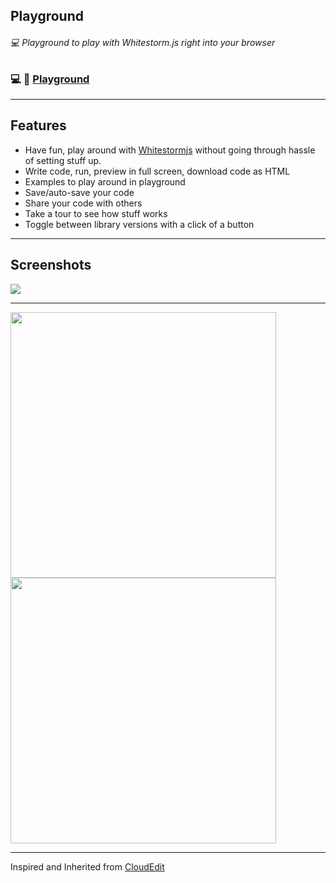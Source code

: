 ## Playground
###### :computer: Playground to play with Whitestorm.js right into your browser

### :computer: :link: [Playground](http://playground.whsjs.io/)

-------------

## Features
- Have fun, play around with [Whitestormjs](https://github.com/WhitestormJS) without going through hassle of setting stuff up.
- Write code, run, preview in full screen, download code as HTML
- Examples to play around in playground
- Save/auto-save your code
- Share your code with others
- Take a tour to see how stuff works
- Toggle between library versions with a click of a button

-------------------------------------

##  Screenshots

<a><img src="https://github.com/WhitestormJS/playground/raw/gh-pages/images/screen1.png" ></a>

-----

<img src="https://github.com/WhitestormJS/playground/raw/gh-pages/images/screen2.png" width="425"><img src="https://github.com/WhitestormJS/playground/raw/gh-pages/images/screen3.png" width="425">

--------------------------------------------------
Inspired and Inherited from [CloudEdit](https://github.com/TheInsomniac/CloudEdit)
